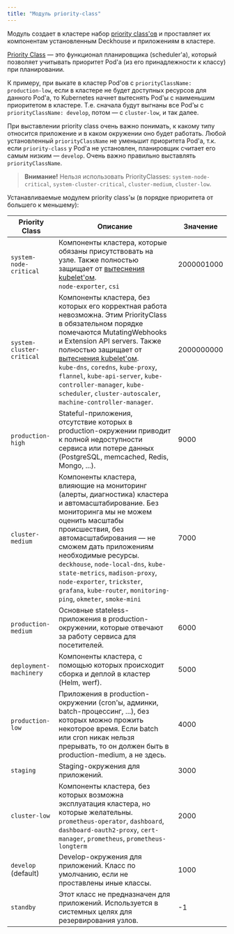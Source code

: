 ```yaml
---
title: "Модуль priority-class"
---
```


Модуль создает в кластере набор [priority class'ов](https://kubernetes.io/docs/concepts/configuration/pod-priority-preemption/#priorityclass) и проставляет их компонентам установленным Deckhouse и приложениям в кластере.

[Priority Class](https://kubernetes.io/docs/concepts/configuration/pod-priority-preemption) — это функционал планировщика (scheduler'а), который позволяет учитывать приоритет Pod'а (из его принадлежности к классу) при планировании.

К примеру, при выкате в кластер Pod'ов с `priorityClassName: production-low`, если в кластере не будет доступных ресурсов для данного Pod'а, то Kubernetes начнет вытеснять Pod'ы с наименьшим приоритетом в кластере.
Т.е. сначала будут выгнаны все Pod'ы с `priorityClassName: develop`, потом — с `cluster-low`, и так далее.

При выставлении priority class очень важно понимать, к какому типу относится приложение и в каком окружении оно будет работать. Любой установленный `priorityClassName` не уменьшит приоритета Pod'а, т.к. если `priority-class` у Pod'а не установлен, планировщик считает его самым низким — `develop`. Очень важно правильно выставлять `priorityClassName`.

> **Внимание!** Нельзя использовать PriorityClasses: `system-node-critical`, `system-cluster-critical`, `cluster-medium`, `cluster-low`.

Устанавливаемые модулем priority class'ы (в порядке приоритета от большего к меньшему):

| Priority Class            | Описание                                                                                                                                                                                                                                                                                                                                                                                                                                                            | Значение   |
|---------------------------|---------------------------------------------------------------------------------------------------------------------------------------------------------------------------------------------------------------------------------------------------------------------------------------------------------------------------------------------------------------------------------------------------------------------------------------------------------------------|------------|
| `system-node-critical`    | Компоненты кластера, которые обязаны присутствовать на узле. Также полностью защищает от [вытеснения kubelet'ом](https://kubernetes.io/docs/tasks/administer-cluster/out-of-resource/).<br>`node-exporter`, `csi`                                                                                                                                                                                                                                                   | 2000001000 |
| `system-cluster-critical` | Компоненты кластера, без которых его корректная работа невозможна. Этим PriorityClass в обязательном порядке помечаются MutatingWebhooks и Extension API servers. Также полностью защищает от [вытеснения kubelet'ом](https://kubernetes.io/docs/tasks/administer-cluster/out-of-resource/).<br>`kube-dns`, `coredns`, `kube-proxy`, `flannel`, `kube-api-server`, `kube-controller-manager`, `kube-scheduler`, `cluster-autoscaler`, `machine-controller-manager`. | 2000000000 |
| `production-high`         | Stateful-приложения, отсутствие которых в production-окружении приводит к полной недоступности сервиса или потере данных (PostgreSQL, memcached, Redis, Mongo, ...).                                                                                                                                                                                                                                                                                                | 9000       |
| `cluster-medium`          | Компоненты кластера, влияющие на мониторинг (алерты, диагностика) кластера и автомасштабирование. Без мониторинга мы не можем оценить масштабы происшествия, без автомасштабирования — не сможем дать приложениям необходимые ресурсы.<br>`deckhouse`, `node-local-dns`, `kube-state-metrics`, `madison-proxy`, `node-exporter`, `trickster`, `grafana`, `kube-router`, `monitoring-ping`, `okmeter`, `smoke-mini`                                                  | 7000       |
| `production-medium`       | Основные stateless-приложения в production-окружении, которые отвечают за работу сервиса для посетителей.                                                                                                                                                                                                                                                                                                                                                           | 6000       |
| `deployment-machinery`    | Компоненты кластера, с помощью которых происходит сборка и деплой в кластер (Helm, werf).                                                                                                                                                                                                                                                                                                                                            | 5000       |
| `production-low`          | Приложения в production-окружении (cron'ы, админки, batch-процессинг, ...), без которых можно прожить некоторое время. Если batch или cron никак нельзя прерывать, то он должен быть в production-medium, а не здесь.                                                                                                                                                                                                                                               | 4000       |
| `staging`                 | Staging-окружения для приложений.                                                                                                                                                                                                                                                                                                                                                                                                                                   | 3000       |
| `cluster-low`             | Компоненты кластера, без которых возможна эксплуатация кластера, но которые желательны. <br>`prometheus-operator`, `dashboard`, `dashboard-oauth2-proxy`, `cert-manager`, `prometheus`, `prometheus-longterm`                                                                                                                                                                                                                                                       | 2000       |
| `develop` (default)       | Develop-окружения для приложений. Класс по умолчанию, если не проставлены иные классы.                                                                                                                                                                                                                                                                                                                                                                              | 1000       |
| `standby`                 | Этот класс не предназначен для приложений. Используется в системных целях для резервирования узлов.                                                                                                                                                                                                                                                                                                                                                                 | -1         |
